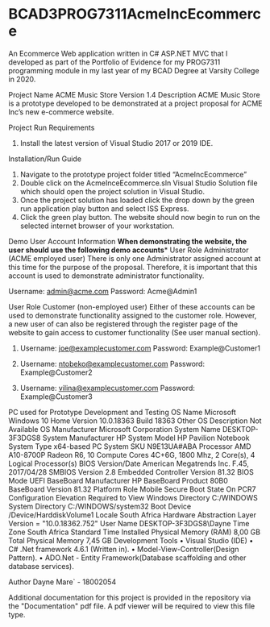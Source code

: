# BCAD3PROG7311AcmeIncEcommerce
An Ecommerce Web application written in C# ASP.NET  MVC that I developed as part of the Portfolio of Evidence for my PROG7311 programming module in my last year of my BCAD Degree at Varsity College in 2020. 

Project Name
 ACME Music Store
Version
 1.4
Description
ACME Music Store is a prototype developed to be demonstrated at a project proposal for ACME Inc’s new e-commerce website. 

Project Run Requirements
1.	Install the latest version of Visual Studio 2017 or 2019 IDE.

Installation/Run Guide
1.	Navigate to the prototype project folder titled “AcmeIncEcommerce”
2.	Double click on the AcmeInceEcommerce.sln Visual Studio Solution file which should open the project solution in Visual Studio.
3.	Once the project solution has loaded click the drop down by the green run application play button and select ISS Express.
4.	Click the green play button. The website should now begin to run on the selected internet browser of your workstation. 

Demo User Account Information
**When demonstrating the website, the user should use the following demo accounts***
User Role Administrator (ACME employed user)
There is only one Administrator assigned account at this time for the purpose of the proposal. Therefore, it is important that this account is used to demonstrate administrator functionality.  

Username: admin@acme.com
Password: Acme@Admin1

User Role Customer (non-employed user)
Either of these accounts can be used to demonstrate functionality assigned to the customer role. However, a new user of can also be registered through the register page of the website to gain access to customer functionality (See user manual section).
1.	Username: joe@examplecustomer.com
Password: Example@Customer1

2.	Username: ntobeko@examplecustomer.com
Password: Example@Customer2

3.	Username: vilina@examplecustomer.com
Password: Example@Customer3


PC used for Prototype Development and Testing
OS Name					Microsoft Windows 10 Home
Version					10.0.18363 Build 18363
Other OS Description 			Not Available
OS Manufacturer				Microsoft Corporation
System Name				DESKTOP-3F3DGS8
System Manufacturer			HP
System Model				HP Pavilion Notebook
System Type				x64-based PC
System 					SKU	N9E13UA#ABA
Processor                                                               AMD A10-8700P Radeon R6, 10 Compute   Cores 4C+6G, 1800 Mhz, 2 Core(s), 4 Logical Processor(s)
BIOS Version/Date                                                 American Megatrends Inc. F.45,     2017/04/28
SMBIOS Version				2.8
Embedded Controller Version		81.32
BIOS Mode				UEFI
BaseBoard Manufacturer			HP
BaseBoard Product				80B0
BaseBoard Version				81.32
Platform Role				Mobile
Secure Boot State				On
PCR7 Configuration			Elevation Required to View
Windows Directory				C:/WINDOWS
System Directory				C:/WINDOWS/system32
Boot Device				/Device/HarddiskVolume1
Locale					South Africa
Hardware Abstraction Layer			Version = "10.0.18362.752"
User Name				DESKTOP-3F3DGS8\Dayne
Time Zone				South Africa Standard Time
Installed Physical Memory (RAM)		8,00 GB
Total Physical Memory			7,45 GB
Development Tools
•	Visual Studio (IDE) 
•	C# .Net framework 4.6.1 (Written in).
•	Model-View-Controller(Design Pattern).
•	ADO.Net - Entity Framework(Database scaffolding and other database services).

Author
Dayne Mare` - 18002054

Additional documentation for this project is provided in the repository via the "Documentation" pdf file. A pdf viewer will be required to view this file type. 
